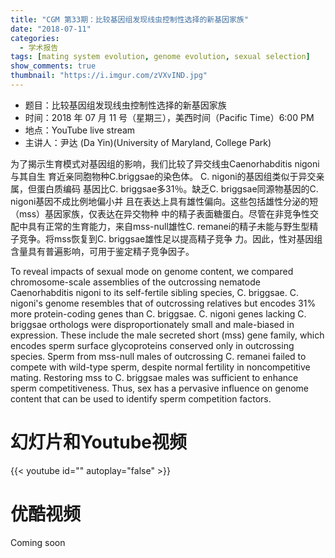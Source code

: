 ```yaml
---
title: "CGM 第33期：比较基因组发现线虫控制性选择的新基因家族"
date: "2018-07-11"
categories:
  - 学术报告
tags: [mating system evolution, genome evolution, sexual selection]
show_comments: true
thumbnail: "https://i.imgur.com/zVXvIND.jpg"
---
```


- 题目：比较基因组发现线虫控制性选择的新基因家族
- 时间：2018 年 07 月 11 号（星期三），美西时间（Pacific Time）6:00 PM
- 地点：YouTube live stream 
- 主讲人：尹达 (Da Yin)(University of Maryland, College Park)

为了揭示生育模式对基因组的影响，我们比较了异交线虫Caenorhabditis nigoni与其自生
育近亲同胞物种C.briggsae的染色体。 C. nigoni的基因组类似于异交亲属，但蛋白质编码
基因比C. briggsae多31％。缺乏C. briggsae同源物基因的C. nigoni基因不成比例地偏小并
且在表达上具有雄性偏向。这些包括雄性分泌的短（mss）基因家族，仅表达在异交物种
中的精子表面糖蛋白。尽管在非竞争性交配中具有正常的生育能力，来自mss-null雄性C.
remanei的精子未能与野生型精子竞争。将mss恢复到C. briggsae雄性足以提高精子竞争
力。因此，性对基因组含量具有普遍影响，可用于鉴定精子竞争因子。<br>

To reveal impacts of sexual mode on genome content, we compared chromosome-scale assemblies of the outcrossing nematode Caenorhabditis nigoni to its self-fertile sibling species, C. briggsae. C. nigoni's genome resembles that of outcrossing relatives but encodes 31% more protein-coding genes than C. briggsae. C. nigoni genes lacking C. briggsae orthologs were disproportionately small and male-biased in expression. These include the male secreted short (mss) gene family, which encodes sperm surface glycoproteins conserved only in outcrossing species. Sperm from mss-null males of outcrossing C. remanei failed to compete with wild-type sperm, despite normal fertility in noncompetitive mating. Restoring mss to C. briggsae males was sufficient to enhance sperm competitiveness. Thus, sex has a pervasive influence on genome content that can be used to identify sperm competition factors.

# 幻灯片和Youtube视频

{{< youtube id="" autoplay="false" >}}


# 优酷视频

Coming soon
